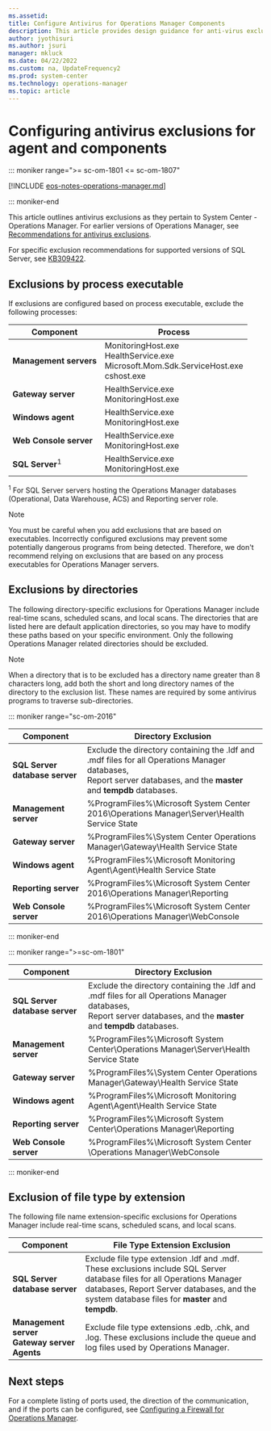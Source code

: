 ```yaml
---
ms.assetid:
title: Configure Antivirus for Operations Manager Components
description: This article provides design guidance for anti-virus exclusions as they relate to Operations Manager agent and server roles.
author: jyothisuri
ms.author: jsuri
manager: mkluck
ms.date: 04/22/2022
ms.custom: na, UpdateFrequency2
ms.prod: system-center
ms.technology: operations-manager
ms.topic: article
---
```


# Configuring antivirus exclusions for agent and components

::: moniker range=">= sc-om-1801 <= sc-om-1807"

[!INCLUDE [eos-notes-operations-manager.md](../includes/eos-notes-operations-manager.md)]

::: moniker-end

This article outlines antivirus exclusions as they pertain to System Center - Operations Manager.  For earlier versions of Operations Manager, see [Recommendations for antivirus exclusions](https://support.microsoft.com/en-us/help/975931/recommendations-for-antivirus-exclusions-that-relate-to-operations-man).

For specific exclusion recommendations for supported versions of SQL Server, see [KB309422](https://support.microsoft.com/help/309422/choosing-antivirus-software-for-computers-that-run-sql-server).

## Exclusions by process executable

If exclusions are configured based on process executable, exclude the following processes:

|Component | Process |
|--------|---------|
|**Management servers** |MonitoringHost.exe<br> HealthService.exe<br> Microsoft.Mom.Sdk.ServiceHost.exe<br> cshost.exe |
|**Gateway server** |HealthService.exe<br> MonitoringHost.exe |
|**Windows agent** |HealthService.exe<br> MonitoringHost.exe |
|**Web Console server** |HealthService.exe<br> MonitoringHost.exe |
|**SQL Server**<sup>1</sup> |HealthService.exe<br> MonitoringHost.exe |

<sup>1</sup> For SQL Server servers hosting the Operations Manager databases (Operational, Data Warehouse, ACS) and Reporting server role.

>[!NOTE]
>You must be careful when you add exclusions that are based on executables. Incorrectly configured exclusions may prevent some potentially dangerous programs from being detected. Therefore, we don't recommend relying on exclusions that are based on any process executables for Operations Manager servers.

## Exclusions by directories

The following directory-specific exclusions for Operations Manager include real-time scans, scheduled scans, and local scans. The directories that are listed here are default application directories, so you may have to modify these paths based on your specific environment. Only the following Operations Manager related directories should be excluded.

>[!NOTE]
>When a directory that is to be excluded has a directory name greater than 8 characters long, add both the short and long directory names of the directory to the exclusion list. These names are required by some antivirus programs to traverse sub-directories.

::: moniker range="sc-om-2016"

|Component | Directory Exclusion |
|----------|----------|
|**SQL Server database server** | Exclude the directory containing the .ldf and .mdf files for all Operations Manager databases,<br>Report server databases, and the **master** and **tempdb** databases. |
|**Management server** | %ProgramFiles%\Microsoft System Center 2016\Operations Manager\Server\Health Service State |
|**Gateway server** | %ProgramFiles%\System Center Operations Manager\Gateway\Health Service State |
|**Windows agent** |%ProgramFiles%\Microsoft Monitoring Agent\Agent\Health Service State |
|**Reporting server** | %ProgramFiles%\Microsoft System Center 2016\Operations Manager\Reporting  |
|**Web Console server** |%ProgramFiles%\Microsoft System Center 2016\Operations Manager\WebConsole |

::: moniker-end

::: moniker range=">=sc-om-1801"

|Component | Directory Exclusion |
|----------|----------|
|**SQL Server database server** | Exclude the directory containing the .ldf and .mdf files for all Operations Manager databases,<br>Report server databases, and the **master** and **tempdb** databases. |
|**Management server** | %ProgramFiles%\Microsoft System Center\Operations Manager\Server\Health Service State |
|**Gateway server** | %ProgramFiles%\System Center Operations Manager\Gateway\Health Service State |
|**Windows agent** |%ProgramFiles%\Microsoft Monitoring Agent\Agent\Health Service State |
|**Reporting server** | %ProgramFiles%\Microsoft System Center\Operations Manager\Reporting |
|**Web Console server** | %ProgramFiles%\Microsoft System Center \Operations Manager\WebConsole |

::: moniker-end

## Exclusion of file type by extension

The following file name extension-specific exclusions for Operations Manager include real-time scans, scheduled scans, and local scans.

|Component | File Type Extension Exclusion |
|----------|----------|
| **SQL Server database server** | Exclude file type extension .ldf and .mdf.<br>These exclusions include SQL Server database files for all Operations Manager databases, Report Server databases, and the system database files for **master** and **tempdb**. |
| **Management server**<br>**Gateway server**<br>**Agents** | Exclude file type extensions .edb, .chk, and .log. These exclusions include the queue and log files used by Operations Manager. |

## Next steps

For a complete listing of ports used, the direction of the communication, and if the ports can be configured, see [Configuring a Firewall for Operations Manager](plan-security-config-firewall.md).
